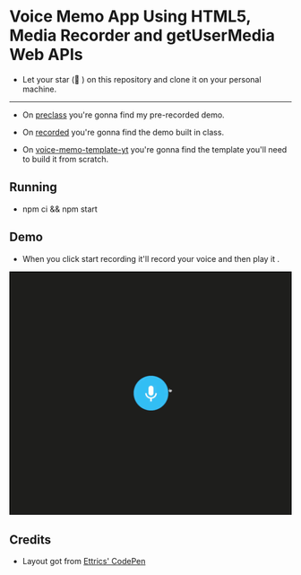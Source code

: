# Voice Memo App Using HTML5, Media Recorder and getUserMedia Web APIs

- Let your star (🌟 ) on this repository and clone it on your personal machine.

---

- On [preclass](./preclass) you're gonna find my pre-recorded demo.

- On [recorded](./recorded) you're gonna find the demo built in class.

- On [voice-memo-template-yt](./voice-memo-template-yt) you're gonna find the template you'll need to build it from scratch.

## Running

- npm ci && npm start

## Demo

- When you click start recording it'll record your voice and then play it .

![demo](./demo.gif)

## Credits

- Layout got from [Ettrics' CodePen](https://codepen.io/ettrics/pen/KpzzQZ)